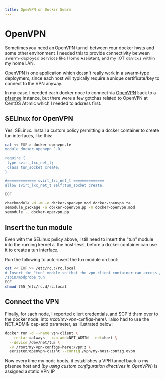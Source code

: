 ```yaml
---
title: OpenVPN on Docker Swarm
---
```

# OpenVPN

Sometimes you need an OpenVPN tunnel between your docker hosts and some other environment. I needed this to provide connectivity between swarm-deployed services like Home Assistant, and my IOT devices within my home LAN.

OpenVPN is one application which doesn't really work in a swarm-type deployment, since each host will typically require a unique certificate/key to connect to the VPN anyway.

In my case, I needed each docker node to connect via [OpenVPN](http://www.openvpn.org) back to a [pfsense](http://www.pfsense.org) instance, but there were a few gotchas related to OpenVPN at CentOS Atomic which I needed to address first.

## SELinux for OpenVPN

Yes, SELinux. Install a custom policy permitting a docker container to create tun interfaces, like this:

````bash
cat << EOF > docker-openvpn.te
module docker-openvpn 1.0;

require {
 type svirt_lxc_net_t;
 class tun_socket create;
}

#============= svirt_lxc_net_t ==============
allow svirt_lxc_net_t self:tun_socket create;

EOF

checkmodule -M -m -o docker-openvpn.mod docker-openvpn.te
semodule_package -o docker-openvpn.pp -m docker-openvpn.mod
semodule -i docker-openvpn.pp
````

## Insert the tun module

Even with the SELinux policy above, I still need to insert the "tun" module into the running kernel at the host-level, before a docker container can use it to create a tun interface.

Run the following to auto-insert the tun module on boot:

````bash
cat << EOF >> /etc/rc.d/rc.local
# Insert the "tun" module so that the vpn-client container can access /dev/net/tun
/sbin/modprobe tun
EOF
chmod 755 /etc/rc.d/rc.local
````

## Connect the VPN

Finally, for each node, I exported client credentials, and SCP'd them over to the docker node, into /root/my-vpn-configs-here/. I also had to use the NET_ADMIN cap-add parameter, as illustrated below:

````bash
docker run -d --name vpn-client \
  --restart=always --cap-add=NET_ADMIN --net=host \
  --device /dev/net/tun \
  -v /root/my-vpn-configs-here:/vpn:z \
  ekristen/openvpn-client --config /vpn/my-host-config.ovpn
````

Now every time my node boots, it establishes a VPN tunnel back to my pfsense host and (_by using custom configuration directives in OpenVPN_) is assigned a static VPN IP.
